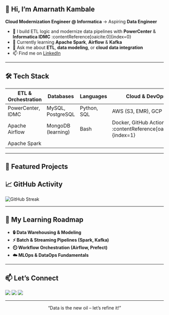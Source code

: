 ## 👋 Hi, I’m Amarnath Kambale  
**Cloud Modernization Engineer @ Informatica** → Aspiring **Data Engineer**  
- 🔭 I build ETL logic and modernize data pipelines with **PowerCenter** & **Informatica IDMC** :contentReference[oaicite:0]{index=0}  
- 🌱 Currently learning **Apache Spark**, **Airflow** & **Kafka**  
- 💬 Ask me about **ETL**, **data modeling**, or **cloud data integration**  
- 📫 Find me on [LinkedIn](https://www.linkedin.com/in/amarnath-kambale-2a42ba258/)  

---

## 🛠️ Tech Stack  
| ETL & Orchestration | Databases          | Languages       | Cloud & DevOps      |
| ------------------- | ------------------ | --------------- | ------------------- |
| PowerCenter, IDMC   | MySQL, PostgreSQL  | Python, SQL     | AWS (S3, EMR), GCP  |
| Apache Airflow      | MongoDB (learning) | Bash            | Docker, GitHub Actions :contentReference[oaicite:1]{index=1} |
| Apache Spark        |                    |                 |                      |

---

## 📂 Featured Projects  


## 📈 GitHub Activity  
![GitHub Streak](https://github-readme-streak-stats.herokuapp.com/?user=amarnath-kambale&theme=default)

---

## 🎯 My Learning Roadmap  
- **🔒 Data Warehousing & Modeling**  
- **⚡️ Batch & Streaming Pipelines (Spark, Kafka)**  
- **⏲️ Workflow Orchestration (Airflow, Prefect)**  
- **☁️ MLOps & DataOps Fundamentals**  

---

## 📫 Let’s Connect  
<p align="left">
  <a href="mailto:amarnath.kambale@example.com"><img src="https://img.shields.io/badge/Email-amarnath.kambale%40example.com-red?style=flat-square&logo=gmail"/></a>
  <a href="https://www.linkedin.com/in/amarnath-kambale-2a42ba258/"><img src="https://img.shields.io/badge/LinkedIn-Amarnath_Kambale-blue?style=flat-square&logo=linkedin"/></a>
  <a href="https://twitter.com/your_handle"><img src="https://img.shields.io/badge/Twitter-@your_handle-lightblue?style=flat-square&logo=twitter"/></a>
</p>

---

<p align="center">“Data is the new oil – let’s refine it!”</p>

